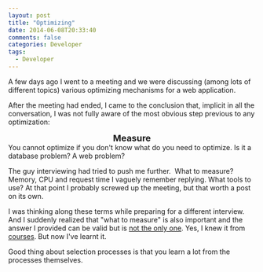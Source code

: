 ```yaml
---
layout: post
title: "Optimizing"
date: 2014-06-08T20:33:40
comments: false
categories: Developer
tags:
  - Developer
---
```


A few days ago I went to a meeting and we were discussing (among lots of different topics) various optimizing mechanisms for a web application.


After the meeting had ended, I came to the conclusion that, implicit in all the conversation, I was not fully aware of the most obvious step previous to any optimization:



<div style="text-align: center;"><b><span style="font-size: large;">Measure </span></b></div>
You cannot optimize if you don't know what do you need to optimize. Is it a database problem? A web problem?


The guy interviewing had tried to push me further. &nbsp;What to measure? Memory, CPU and request time I vaguely remember replying. What tools to use? At that point I probably screwed up the meeting, but that worth a post on its own.


I was thinking along these terms while preparing for a different interview. And I suddenly realized that "what to measure" is also important and the answer I provided can be valid but is&nbsp;[not the only one](https://www.gov.uk/service-manual/measurement). Yes, I knew it from [courses](https://analyticsacademy.withgoogle.com/course01/unit?unit=2&amp;lesson=4). But now I've learnt it.


Good thing about selection processes is that you learn a lot from the processes themselves.
